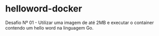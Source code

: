 # helloword-docker
Desafio Nº 01 - Utilizar uma imagem de até 2MB e executar o container contendo um hello word na linguagem Go.
